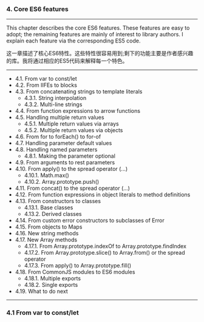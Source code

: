 ### 4. Core ES6 features
---

This chapter describes the core ES6 features. These features are easy to adopt; the remaining features are mainly of interest to library authors. I explain each feature via the corresponding ES5 code.

这一章描述了核心ES6特性。这些特性很容易用到;剩下的功能主要是作者感兴趣的库。我将通过相应的ES5代码来解释每一个特色。

---

* 4.1. From var to const/let
* 4.2. From IIFEs to blocks
* 4.3. From concatenating strings to template literals
  * 4.3.1. String interpolation
  * 4.3.2. Multi-line strings
* 4.4. From function expressions to arrow functions
* 4.5. Handling multiple return values
  * 4.5.1. Multiple return values via arrays
  * 4.5.2. Multiple return values via objects
* 4.6. From for to forEach() to for-of
* 4.7. Handling parameter default values
* 4.8. Handling named parameters
  * 4.8.1. Making the parameter optional
* 4.9. From arguments to rest parameters
* 4.10. From apply() to the spread operator (...)
  * 4.10.1. Math.max()
  * 4.10.2. Array.prototype.push()
* 4.11. From concat() to the spread operator (...)
* 4.12. From function expressions in object literals to method definitions
* 4.13. From constructors to classes
  * 4.13.1. Base classes
  * 4.13.2. Derived classes
* 4.14. From custom error constructors to subclasses of Error
* 4.15. From objects to Maps
* 4.16. New string methods
* 4.17. New Array methods
  * 4.17.1. From Array.prototype.indexOf to Array.prototype.findIndex
  * 4.17.2. From Array.prototype.slice() to Array.from() or the spread operator
  * 4.17.3. From apply() to Array.prototype.fill()
* 4.18. From CommonJS modules to ES6 modules
  * 4.18.1. Multiple exports
  * 4.18.2. Single exports
* 4.19. What to do next

---

### 4.1 From var to const/let
